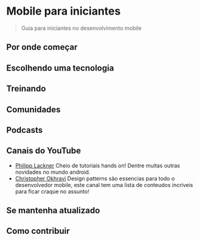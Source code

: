# Mobile para iniciantes
> Guia para iniciantes no desenvolvimento mobile

## Por onde começar
## Escolhendo uma tecnologia
## Treinando
## Comunidades
## Podcasts
## Canais do YouTube
  - [Philipp Lackner](https://www.youtube.com/c/PhilippLackner) Cheio de tutoriais hands on! Dentre muitas outras novidades no mundo android.
  - [Christopher Okhravi](https://www.youtube.com/c/ChristopherOkhravi) Design patterns são essencias para todo o desenvolvedor mobile, este canal tem uma lista de conteudos incríveis para ficar craque no assunto!
## Se mantenha atualizado
## Como contribuir
